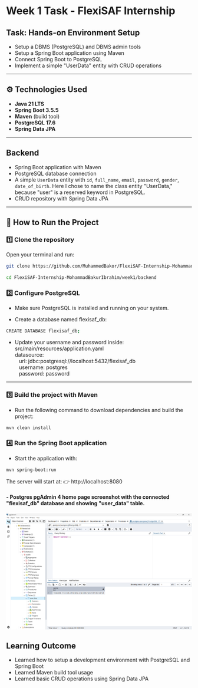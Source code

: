 # Week 1 Task - FlexiSAF Internship

## Task: Hands-on Environment Setup
- Setup a DBMS (PostgreSQL) and DBMS admin tools
- Setup a Spring Boot application using Maven
- Connect Spring Boot to PostgreSQL
- Implement a simple "UserData" entity with CRUD operations

---

## ⚙️ Technologies Used
- **Java 21 LTS**
- **Spring Boot 3.5.5**
- **Maven** (build tool)
- **PostgreSQL 17.6**
- **Spring Data JPA**

---

## Backend
- Spring Boot application with Maven
- PostgreSQL database connection
- A simple `UserData` entity with `id`, `full_name`, `email`, `password`, `gender`, `date_of_birth`. Here I chose to name the class entity "UserData," because "user" is a reserved keyword in PostgreSQL.
- CRUD repository with Spring Data JPA

---

## 🚀 How to Run the Project

### 1️⃣ Clone the repository
Open your terminal and run:

```bash
git clone https://github.com/MuhammedBakor/FlexiSAF-Internship-MohammadBakurIbrahim.git
```

```bash
cd FlexiSAF-Internship-MohammadBakurIbrahim/week1/backend
```
### 2️⃣ Configure PostgreSQL

- Make sure PostgreSQL is installed and running on your system.

- Create a database named flexisaf_db:

```bash
CREATE DATABASE flexisaf_db;
```

- Update your username and password inside: src/main/resources/application.yaml
  <br> datasource:
  <br> &ensp; url: jdbc:postgresql://localhost:5432/flexisaf_db
  <br> &ensp; username: postgres
  <br> &ensp; password: password
---

### 3️⃣ Build the project with Maven

- Run the following command to download dependencies and build the project:

```bash
mvn clean install
```
### 4️⃣ Run the Spring Boot application

- Start the application with:

```bash
mvn spring-boot:run
```

The server will start at:
👉 http://localhost:8080

#### - Postgres pgAdmin 4 home page screenshot with the connected "flexisaf_db" database and showing "user_data" table.
![img.png](src/main/resources/images/img.png)

## Learning Outcome
- Learned how to setup a development environment with PostgreSQL and Spring Boot
- Learned Maven build tool usage
- Learned basic CRUD operations using Spring Data JPA

